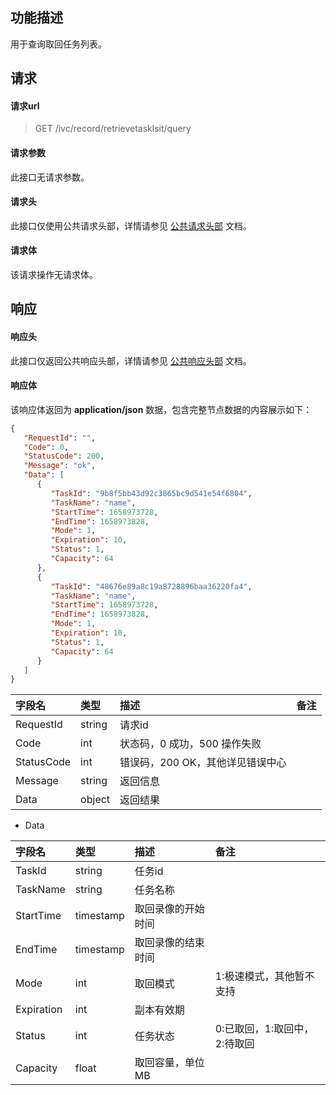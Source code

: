 ## 功能描述

用于查询取回任务列表。

## 请求

#### 请求url

> GET /ivc/record/retrievetasklsit/query

#### 请求参数

此接口无请求参数。

#### 请求头

此接口仅使用公共请求头部，详情请参见 [公共请求头部](https://cloud.tencent.com/document/product/1344/50451) 文档。

#### 请求体

该请求操作无请求体。

## 响应

#### 响应头

此接口仅返回公共响应头部，详情请参见 [公共响应头部](https://cloud.tencent.com/document/product/1344/50452) 文档。

#### 响应体

该响应体返回为 **application/json** 数据，包含完整节点数据的内容展示如下：

```json
{
   "RequestId": "",
   "Code": 0,
   "StatusCode": 200,
   "Message": "ok",
   "Data": [
      {
         "TaskId": "9b8f5bb43d92c3865bc9d541e54f6804",
         "TaskName": "name",
         "StartTime": 1658973728,
         "EndTime": 1658973828,
         "Mode": 1,
         "Expiration": 10,
         "Status": 1,
         "Capacity": 64
      },
      {
         "TaskId": "48676e89a8c19a8728896baa36220fa4",
         "TaskName": "name",
         "StartTime": 1658973728,
         "EndTime": 1658973828,
         "Mode": 1,
         "Expiration": 10,
         "Status": 1,
         "Capacity": 64
      }
   ]
}
```

| 字段名     | 类型   | 描述                             | 备注 |
| :--------- | :----- | :------------------------------- | :--- |
| RequestId  | string | 请求id                           |      |
| Code       | int    | 状态码，0 成功，500 操作失败     |      |
| StatusCode | int    | 错误码，200 OK，其他详见错误中心 |      |
| Message    | string | 返回信息                         |      |
| Data       | object | 返回结果                         |      |

+ Data

| 字段名     | 类型      | 描述               | 备注                         |
| :--------- | :-------- | :----------------- | :--------------------------- |
| TaskId     | string    | 任务id             |                              |
| TaskName   | string    | 任务名称           |                              |
| StartTime  | timestamp | 取回录像的开始时间 |                              |
| EndTime    | timestamp | 取回录像的结束时间 |                              |
| Mode       | int       | 取回模式           | 1:极速模式，其他暂不支持     |
| Expiration | int       | 副本有效期         |                              |
| Status     | int       | 任务状态           | 0:已取回，1:取回中，2:待取回 |
| Capacity   | float     | 取回容量，单位MB   |                              |

